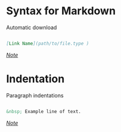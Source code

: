 
# Syntax for Markdown

Automatic download

```Markdown

[Link Name](path/to/file.type )

```
[*Note*](notes.md)

# Indentation

Paragraph indentations

```Markdown

&nbsp; Example line of text.

```
[*Note*](notes.md)
